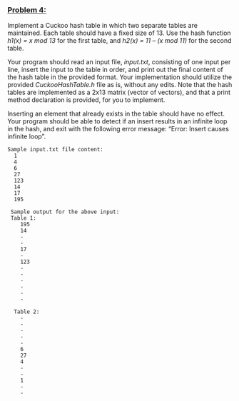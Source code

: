 ### <ins>Problem 4:</ins>
Implement a Cuckoo hash table in which two separate tables are maintained. Each table should have a fixed size of 13. Use the hash function
*h1(x) = x mod 13* for the first table, and *h2(x) = 11 – (x mod 11)* for the second table.

Your program should read an input file, *input.txt*, consisting of one input per line, insert the input to the table in order, and print out the final
content of the hash table in the provided format. Your implementation should utilize the provided *CuckooHashTable.h* file as is, without any edits.
Note that the hash tables are implemented as a 2x13 matrix (vector of vectors), and that a print method declaration is provided, for you to implement.

Inserting an element that already exists in the table should have no effect. Your program should be able to detect if an insert results in an infinite
loop in the hash, and exit with the following error message: “Error: Insert causes infinite loop”.

    Sample input.txt file content: 
      1
      4
      6
      27
      123
      14
      17
      195
      
     Sample output for the above input: 
     Table 1:
        195 
        14 
        -
        - 
        17 
        - 
        123 
        -
        -
        -
        -
        -
        -
        
      Table 2: 
        -
        -
        -
        -
        -
        6 
        27 
        4 
        -
        - 
        1
        -
        -
